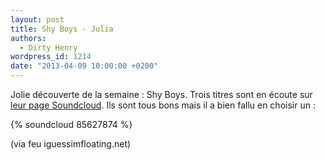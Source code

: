 ```yaml
---
layout: post
title: Shy Boys - Julia
authors:
  - Dirty Henry
wordpress_id: 1214
date: "2013-04-09 10:00:00 +0200"
---
```


Jolie découverte de la semaine : Shy Boys. Trois titres sont en écoute sur
[leur page Soundcloud](https://soundcloud.com/shhyboys). Ils sont tous bons mais
il a bien fallu en choisir un :

{% soundcloud 85627874 %}

(via feu iguessimfloating.net)
